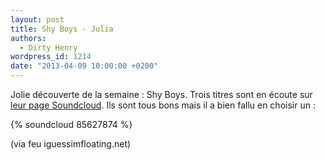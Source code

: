 ```yaml
---
layout: post
title: Shy Boys - Julia
authors:
  - Dirty Henry
wordpress_id: 1214
date: "2013-04-09 10:00:00 +0200"
---
```


Jolie découverte de la semaine : Shy Boys. Trois titres sont en écoute sur
[leur page Soundcloud](https://soundcloud.com/shhyboys). Ils sont tous bons mais
il a bien fallu en choisir un :

{% soundcloud 85627874 %}

(via feu iguessimfloating.net)
